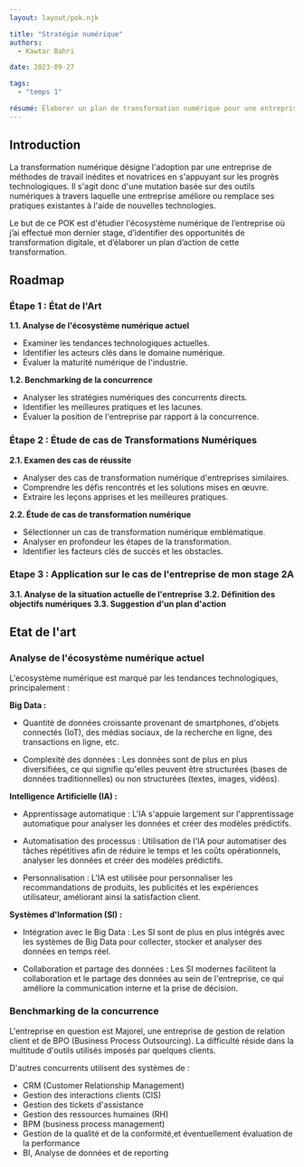 ```yaml
---
layout: layout/pok.njk

title: "Stratégie numérique"
authors:
  - Kawtar Bahri

date: 2023-09-27

tags: 
  - "temps 1"

résumé: Élaborer un plan de transformation numérique pour une entreprise, y compris l'adoption de nouvelles technologies et la refonte des processus. 
---
```


## Introduction 
La transformation numérique désigne l'adoption par une entreprise de méthodes de travail inédites et novatrices en s'appuyant sur les progrès technologiques. Il s'agit donc d'une mutation basée sur des outils numériques à travers laquelle une entreprise améliore ou remplace ses pratiques existantes à l'aide de nouvelles technologies.

Le but de ce POK est d'étudier l'écosystème numérique de l’entreprise où j’ai effectué mon dernier stage, d’identifier des opportunités de transformation digitale, et d’élaborer un plan d’action de cette transformation.

## Roadmap 

### Étape 1 : État de l'Art

**1.1. Analyse de l'écosystème numérique actuel**

- Examiner les tendances technologiques actuelles.
- Identifier les acteurs clés dans le domaine numérique.
- Évaluer la maturité numérique de l'industrie.

**1.2. Benchmarking de la concurrence**

- Analyser les stratégies numériques des concurrents directs.
- Identifier les meilleures pratiques et les lacunes.
- Évaluer la position de l'entreprise par rapport à la concurrence.

### Étape 2 : Étude de cas de Transformations Numériques

**2.1. Examen des cas de réussite**

- Analyser des cas de transformation numérique d'entreprises similaires.
- Comprendre les défis rencontrés et les solutions mises en œuvre.
- Extraire les leçons apprises et les meilleures pratiques.

**2.2. Étude de cas de transformation numérique**

- Sélectionner un cas de transformation numérique emblématique.
- Analyser en profondeur les étapes de la transformation.
- Identifier les facteurs clés de succès et les obstacles. 

### Etape 3 : Application sur le cas de l'entreprise de mon stage 2A
**3.1. Analyse de la situation actuelle de l'entreprise**
**3.2. Définition des objectifs numériques**
**3.3. Suggestion d'un plan d'action**

## Etat de l'art 
### Analyse de l'écosystème numérique actuel

L'ecosystème numérique est marqué par les tendances technologiques, principalement : 

**Big Data :**

- Quantité de données croissante provenant de smartphones, d'objets connectés (IoT), des médias sociaux, de la recherche en ligne, des transactions en ligne, etc.

- Complexité des données : Les données sont de plus en plus diversifiées, ce qui signifie qu'elles peuvent être structurées (bases de données traditionnelles) ou non structurées (textes, images, vidéos).


**Intelligence Artificielle (IA) :**

- Apprentissage automatique : L'IA s'appuie largement sur l'apprentissage automatique pour analyser les données et créer des modèles prédictifs.

- Automatisation des processus : Utilisation de l'IA pour automatiser des tâches répétitives afin de réduire le temps et les coûts opérationnels, analyser les données et créer des modèles prédictifs.

- Personnalisation : L'IA est utilisée pour personnaliser les recommandations de produits, les publicités et les expériences utilisateur, améliorant ainsi la satisfaction client.


**Systèmes d'Information (SI) :**

- Intégration avec le Big Data : Les SI sont de plus en plus intégrés avec les systèmes de Big Data pour collecter, stocker et analyser des données en temps réel.

- Collaboration et partage des données : Les SI modernes facilitent la collaboration et le partage des données au sein de l'entreprise, ce qui améliore la communication interne et la prise de décision.

### Benchmarking de la concurrence
L'entreprise en question est Majorel, une entreprise de gestion de relation client et de BPO (Business Process Outsourcing).
La difficulté réside dans la multitude d'outils utilisés imposés par quelques clients. 

D'autres concurrents utilisent des systèmes de : 
- CRM (Customer Relationship Management) 
- Gestion des interactions clients (CIS) 
- Gestion des tickets d'assistance 
- Gestion des ressources humaines (RH) 
- BPM (business process management) 
- Gestion de la qualité et de la conformité,et éventuellement évaluation de la performance 
- BI, Analyse de données et de reporting